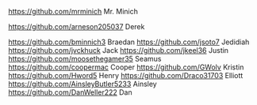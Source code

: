 https://github.com/mrminich             	Mr. Minich

https://github.com/arneson205037        	Derek 

https://github.com/bminnich3            	Braedan
https://github.com/jsoto7               	Jedidiah
https://github.com/jvckhuck			        Jack
https://github.com/jkeel36			        Justin 
https://github.com/moosethegamer35		  	Seamus
https://github.com/coopermac			      Cooper
https://github.com/GWolv			          Kristin
https://github.com/Hword5			          Henry
https://github.com/Draco31703				Elliott
https://github.com/AinsleyButler5233		Ainsley
https://github.com/DanWeller222			    Dan
